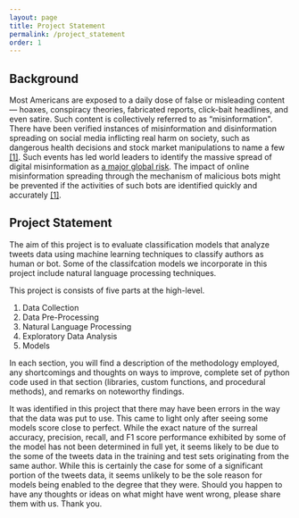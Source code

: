 ```yaml
---
layout: page
title: Project Statement
permalink: /project_statement
order: 1
---
```



## Background
Most Americans are exposed to a daily dose of false or misleading content — hoaxes, conspiracy theories, fabricated reports, click-bait headlines, and even satire. Such content is collectively referred to as “misinformation". There have been verified instances of misinformation and disinformation spreading on social media inflicting real harm on society, such as dangerous health decisions and stock market manipulations to name a few [[1]](https://arxiv.org/abs/1707.07592). Such events has led world leaders to identify the massive spread of digital misinformation as [a major global risk](http://reports.weforum.org/global-risks-2013/risk-case-1/digital-wildfires-in-a-hyperconnected-world/?doing_wp_cron=1533730169.0472350120544433593750). The impact of online misinformation spreading through the mechanism of malicious bots might be prevented if the activities of such bots are identified quickly and accurately [[1]](https://arxiv.org/abs/1707.07592).

## Project Statement

The aim of this project is to evaluate classification models that analyze tweets data using machine learning techniques to classify authors as human or bot. Some of the classifcation models we incorporate in this project include natural language processing techniques.

This project is consists of five parts at the high-level.
<ol>
<li>Data Collection</li>
<li>Data Pre-Processing</li>
<li>Natural Language Processing</li>
<li>Exploratory Data Analysis</li>
<li>Models</li>
</ol>

In each section, you will find a description of the methodology employed, any shortcomings and thoughts on ways to improve, complete set of python code used in that section (libraries, custom functions, and procedural methods), and remarks on noteworthy findings.

It was identified in this project that there may have been errors in the way that the data was put to use. This came to light only after seeing some models score close to perfect. While the exact nature of the surreal accuracy, precision, recall, and F1 score performance exhibited by some of the model has not been determined in full yet, it seems likely to be due to the some of the tweets data in the training and test sets originating from the same author. While this is certainly the case for some of a significant portion of the tweets data, it seems unlikely to be the sole reason for models being enabled to the degree that they were. Should you happen to have any thoughts or ideas on what might have went wrong, please share them with us. Thank you.
